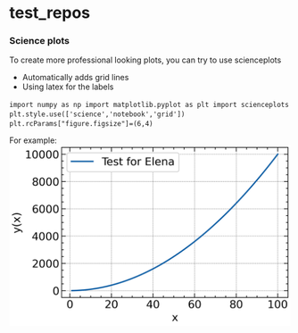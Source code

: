 # test_repos


### Science plots
To create more professional looking plots, you can try to use scienceplots
- Automatically adds grid lines
- Using latex for the labels

`import numpy as np import matplotlib.pyplot as plt import scienceplots plt.style.use(['science','notebook','grid']) plt.rcParams["figure.figsize"]=(6,4)`

For example:
![tunneleffect](problem_2.png)
